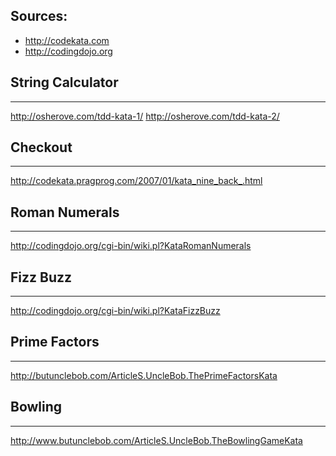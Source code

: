 Sources:
--------
 - http://codekata.com
 - http://codingdojo.org

String Calculator
--------------------
--------------------

http://osherove.com/tdd-kata-1/
http://osherove.com/tdd-kata-2/

Checkout
--------------------
--------------------

http://codekata.pragprog.com/2007/01/kata_nine_back_.html

Roman Numerals
--------------------
--------------------

http://codingdojo.org/cgi-bin/wiki.pl?KataRomanNumerals

Fizz Buzz
--------------------
--------------------

http://codingdojo.org/cgi-bin/wiki.pl?KataFizzBuzz

Prime Factors
--------------------
--------------------

http://butunclebob.com/ArticleS.UncleBob.ThePrimeFactorsKata

Bowling
--------------------
--------------------

http://www.butunclebob.com/ArticleS.UncleBob.TheBowlingGameKata

